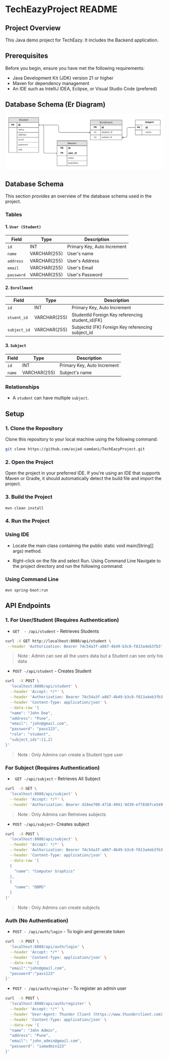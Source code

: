 # TechEazyProject README

## Project Overview

This Java demo project for TechEazy. It includes the Backend application.

## Prerequisites

Before you begin, ensure you have met the following requirements:

- Java Development Kit (JDK) version 21 or higher
- Maven for dependency management
- An IDE such as IntelliJ IDEA, Eclipse, or Visual Studio Code (prefered)

## Database Schema (Er Diagram)

![TechEasy ER Diagram](TechEasyERDiagram.png)

## Database Schema

This section provides an overview of the database schema used in the project.

### Tables

#### 1. `User (Student)`

| Field      | Type         | Description                 |
| ---------- | ------------ | --------------------------- |
| `id`       | INT          | Primary Key, Auto Increment |
| `name`     | VARCHAR(255) | User's name                 |
| `address`  | VARCHAR(255) | User's Address              |
| `email`    | VARCHAR(255) | User's Email                |
| `password` | VARCHAR(255) | User's Password             |

#### 2. `Enrollment`

| Field        | Type         | Description                                       |
| ------------ | ------------ | ------------------------------------------------- |
| `id`         | INT          | Primary Key, Auto Increment                       |
| `stuent_id`  | VARCHAR(255) | StudentId Foreign Key referencing student_id(FK)  |
| `subject_id` | VARCHAR(255) | SubjectId (FK) Foreign Key referencing subject_id |

#### 3. `Subject`

| Field  | Type         | Description                 |
| ------ | ------------ | --------------------------- |
| `id`   | INT          | Primary Key, Auto Increment |
| `name` | VARCHAR(255) | Subject's name              |

### Relationships

- A `student` can have multiple `subject`.

## Setup

### 1. Clone the Repository

Clone this repository to your local machine using the following command:

```sh
git clone https://github.com/asjad-samdani/TechEazyProject.git
```

### 2. Open the Project

Open the project in your preferred IDE. If you're using an IDE that supports Maven or Gradle, it should automatically detect the build file and import the project.

### 3. Build the Project

```sh
mvn clean install
```

### 4. Run the Project

### Using IDE

- Locate the main class containing the public static void main(String[] args) method.

- Right-click on the file and select Run.
  Using Command Line
  Navigate to the project directory and run the following command:

### Using Command Line

```
mvn spring-boot:run
```

## API Endpoints

### 1. For User/Student (Requires Authentication)

- `GET  - /api/student` - Retrieves Students

```sh
curl -X GET http://localhost:8080/api/student \
 --header 'Authorization: Bearer 74c54a3f-a867-4b49-b3c8-f813a4eb3fb3'
```

> Note : Admin can see all the users data but a Student can see only his data

- `POST -/api/student` - Creates Student

```sh
curl  -X POST \
  'localhost:8080/api/student' \
  --header 'Accept: */*' \
  --header 'Authorization: Bearer 74c54a3f-a867-4b49-b3c8-f813a4eb3fb3' \
  --header 'Content-Type: application/json' \
  --data-raw '{
  "name": "John Doe",
  "address": "Pune",
  "email": "john@gmail.com",
  "password": "pass123",
  "role": "student",
  "subject_ids":[1,2]
}'
```

> Note : Only Admins can create a Student type user

### For Subject (Requires Authentication)

- ` GET -/api/subject` - Retrieves All Subject

```sh
curl  -X GET \
  'localhost:8080/api/subject' \
  --header 'Accept: */*' \
  --header 'Authorization: Bearer d18ee700-4718-4941-9d39-ef7836fce549'
```

> Note : Only Admins can Retreives subjects

- `POST -/api/subject`- Creates subject

```sh
curl  -X POST \
  'localhost:8080/api/subject' \
  --header 'Accept: */*' \
  --header 'Authorization: Bearer 74c54a3f-a867-4b49-b3c8-f813a4eb3fb3' \
  --header 'Content-Type: application/json' \
  --data-raw '[
  {
    "name": "Computer Graphics"
  },
  {
    "name": "DBMS"
  }
]'
```

> Note : Only Admins can create subjects

### Auth (No Authentication)

- `POST - /api/auth/login` - To login and generate token

```sh
curl  -X POST \
  'localhost:8080/api/auth/login' \
  --header 'Accept: */*' \
  --header 'Content-Type: application/json' \
  --data-raw '{
  "email":"john@gmail.com",
  "password":"pass123"
}'
```

- `POST - /api/auth/register` - To register an admin user

```sh
curl  -X POST \
  'localhost:8080/api/auth/register' \
  --header 'Accept: */*' \
  --header 'User-Agent: Thunder Client (https://www.thunderclient.com)' \
  --header 'Content-Type: application/json' \
  --data-raw '{
  "name": "John Admin",
  "address": "Pune",
  "email": "john_admin@gmail.com",
  "password": "iamadmin123"
}'
```
